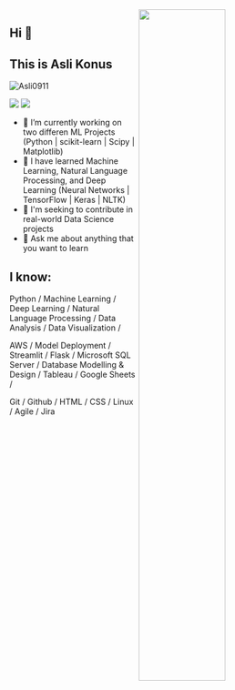 <img src="https://github-readme-stats.vercel.app/api?username=Asli0911&show_icons=true&theme=buefy" align='right' width="55%">


## Hi 👋
## This is Asli Konus
<p align="left"> <img src="https://komarev.com/ghpvc/?username=Asli0911" alt="Asli0911" /> </p>

[![](https://img.shields.io/badge/linkedin-%230077B5.svg?&style=for-the-badge&logo=linkedin&logoColor=white)](https://www.linkedin.com/in/asli-konus/)
[![](https://img.shields.io/badge/tableau-%2312100E.svg?&style=for-the-badge&logo=tableau&logoColor=orange)](https://public.tableau.com/en-us/s/profile/asli.konus#!/)




- 🔭 I’m currently working on two differen ML Projects (Python | scikit-learn | Scipy | Matplotlib)
- 🌱 I have learned Machine Learning, Natural Language Processing, and Deep Learning (Neural Networks | TensorFlow | Keras | NLTK)
- 👯 I'm seeking to contribute in real-world Data Science projects
- 💬 Ask me about anything that you want to learn

## I know:

Python / Machine Learning / Deep Learning / Natural Language Processing / Data Analysis / Data Visualization /

AWS / Model Deployment / Streamlit / Flask / Microsoft SQL Server / Database Modelling & Design / Tableau / Google Sheets / 

Git / Github / HTML / CSS / Linux / Agile / Jira

